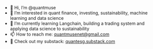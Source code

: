 - 👋 Hi, I’m @quantmuse
- 👀 I’m interested in quant finance, investing, sustainability, machine learning and data science
- 🌱 I’m currently learning Langchain, building a trading system and applying data science to sustainability
- 📫 How to reach me: quantmusenet@gmail.com
- 📝 Check out my substack: [quantesg.substack.com](https://quantesg.substack.com)

<!---
quantmuse/quantmuse is a ✨ special ✨ repository because its `README.md` (this file) appears on your GitHub profile.
You can click the Preview link to take a look at your changes.
--->
